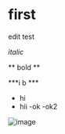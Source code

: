 # first
edit test

*italic*

 ** bold **
 
***i b ***

- hi
- hii
  -ok
  -ok2

![image](https://th.bing.com/th/id/OIP.gdNVfcnAjQURwqcuGIDHAQHaE8?rs=1&pid=ImgDetMain)
